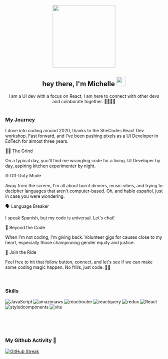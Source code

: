 <div id="header" align="center">
  <img src="https://media.giphy.com/media/iDvCzaRjNV61J5jtc0/giphy.gif" width="200"/>
  
</div>
<h2 align="center">
  hey there, I'm Michelle
  <img src="https://media.giphy.com/media/hvRJCLFzcasrR4ia7z/giphy.gif" width="30px"/>
</h2>
<div align="center">I am a UI dev with a focus on React, I am here to connect with other devs and colaborate together. 👩🏻‍💻✨
</div>

<br>

### My Journey
I dove into coding around 2020, thanks to the SheCodes React Dev workshop. Fast forward, and I've been pushing pixels as a UI Developer in EdTech for almost three years.

👩‍💻 The Grind

On a typical day, you'll find me wrangling code for a living. UI Developer by day, aspiring kitchen experimenter by night.

🌐 Off-Duty Mode

Away from the screen, I'm all about burnt dinners, music vibes, and trying to decipher languages that aren't computer-based. Oh, and hablo español, just in case you were wondering.

🗣️ Language Breaker

I speak Spanish, but my code is universal. Let's chat!

🤝 Beyond the Code

When I'm not coding, I'm giving back. Volunteer gigs for causes close to my heart, especially those championing gender equity and justice.

👣 Join the Ride

Feel free to hit that follow button, connect, and let's see if we can make some coding magic happen. No frills, just code. 🙌🏼
<br><br><br>

### Skills

![JavaScript](https://img.shields.io/badge/javascript-fbf8cc.svg?style=for-the-badge&logo=javascript&logoColor=ffc300) ![amazonaws](https://img.shields.io/badge/amazonaws-fde4cf.svg?style=for-the-badge&logo=amazonaws&logoColor=ff9f1c) ![reactrouter](https://img.shields.io/badge/reactrouter-ffcfd2.svg?style=for-the-badge&logo=reactrouter&logoColor=d90429) ![reactquery](https://img.shields.io/badge/reactquery-f1c0e8.svg?style=for-the-badge&logo=reactquery&logoColor=ee6c4d) ![redux](https://img.shields.io/badge/redux-cfbaf0.svg?style=for-the-badge&logo=redux&logoColor=5a189a) ![React](https://img.shields.io/badge/react-90dbf4.svg?style=for-the-badge&logo=react&logoColor=3a86ff) ![styledcomponents](https://img.shields.io/badge/styledcomponents-98f5e1.svg?style=for-the-badge&logo=styledcomponents&logoColor=ddbea8)
![vite](https://img.shields.io/badge/vite-fbf8cc.svg?style=for-the-badge&logo=vite&logoColor=ffe45e)

<br><br><br>

### My Github Activity 🚀

[![GitHub Streak](https://streak-stats.demolab.com?user=software-siren&theme=cobalt&hide_border=true&date_format=j%20M%5B%20Y%5D&mode=weekly&card_width=1400)](https://git.io/streak-stats)

